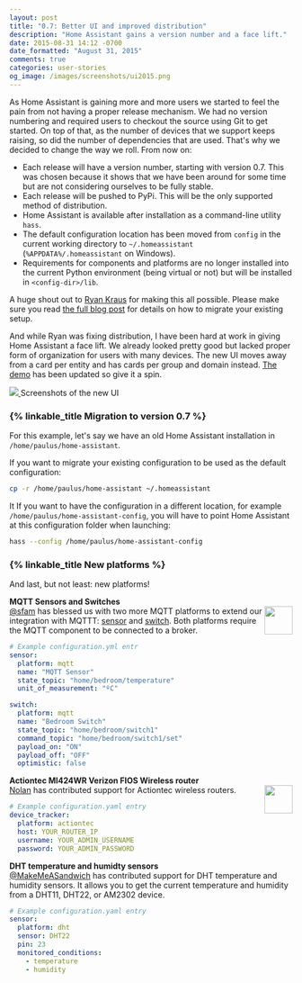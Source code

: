 ```yaml
---
layout: post
title: "0.7: Better UI and improved distribution"
description: "Home Assistant gains a version number and a face lift."
date: 2015-08-31 14:12 -0700
date_formatted: "August 31, 2015"
comments: true
categories: user-stories
og_image: /images/screenshots/ui2015.png
---
```


As Home Assistant is gaining more and more users we started to feel the pain from not having a
proper release mechanism. We had no version numbering and required users to checkout the source
using Git to get started. On top of that, as the number of devices that we support keeps raising, so
did the number of dependencies that are used. That's why we decided to change the way we roll. From
now on:

 - Each release will have a version number, starting with version 0.7. This was chosen because it
   shows that we have been around for some time but are not considering ourselves to be fully
   stable.
 - Each release will be pushed to PyPi. This will be the only supported method of distribution.
 - Home Assistant is available after installation as a command-line utility `hass`.
 - The default configuration location has been moved from `config` in the current working directory
   to `~/.homeassistant` (`%APPDATA%/.homeassistant` on Windows).
 - Requirements for components and platforms are no longer installed into the current Python
   environment (being virtual or not) but will be installed in `<config-dir>/lib`.

A huge shout out to [Ryan Kraus](https://github.com/rmkraus) for making this all possible. Please
make sure you read [the full blog post][self] for details on how to migrate your existing setup.

[self]: /blog/2015/08/31/version-7-revamped-ui-and-improved-distribution/#read-more

And while Ryan was fixing distribution, I have been hard at work in giving Home Assistant a face
lift. We already looked pretty good but lacked proper form of organization for users with many
devices. The new UI moves away from a card per entity and has cards per group and domain instead.
[The demo](/demo/) has been updated so give it a spin.

<p class='img'>
  <a href='/demo/'>
    <img src='/images/screenshots/ui2015.png' />
  </a>
  Screenshots of the new UI
</p>

<!--more-->

### {% linkable_title Migration to version 0.7 %}

For this example, let's say we have an old Home Assistant installation in
`/home/paulus/home-assistant`.

If you want to migrate your existing configuration to be used as the default configuration:

```bash
cp -r /home/paulus/home-assistant ~/.homeassistant
```

It If you want to have the configuration in a different location, for example
`/home/paulus/home-assistant-config`, you will have to point Home Assistant at this configuration
folder when launching:

```bash
hass --config /home/paulus/home-assistant-config
```

### {% linkable_title New platforms %}

And last, but not least: new platforms!

__MQTT Sensors and Switches__<br>
<img src='/images/supported_brands/mqtt.png' style='border:none; box-shadow: none; float: right;' height='50' />
[@sfam](https://github.com/sfam) has blessed us with two more MQTT platforms to extend our
integration with MQTTT: [sensor][mqtt-sensor] and [switch][mqtt-switch]. Both platforms require the
MQTT component to be connected to a broker.

[mqtt-sensor]: /components/sensor.mqtt.html
[mqtt-switch]: /components/switch.mqtt.html

```yaml
# Example configuration.yml entr
sensor:
  platform: mqtt
  name: "MQTT Sensor"
  state_topic: "home/bedroom/temperature"
  unit_of_measurement: "ºC"

switch:
  platform: mqtt
  name: "Bedroom Switch"
  state_topic: "home/bedroom/switch1"
  command_topic: "home/bedroom/switch1/set"
  payload_on: "ON"
  payload_off: "OFF"
  optimistic: false
```

__Actiontec MI424WR Verizon FIOS Wireless router__<br>
<img src='/images/supported_brands/actiontec.png' style='border:none; box-shadow: none; float: right;' height='50' />
[Nolan](https://github.com/nkgilley) has contributed support for Actiontec wireless routers.

```yaml
# Example configuration.yaml entry
device_tracker:
  platform: actiontec
  host: YOUR_ROUTER_IP
  username: YOUR_ADMIN_USERNAME
  password: YOUR_ADMIN_PASSWORD
```

__DHT temperature and humidty sensors__<br>
[@MakeMeASandwich](https://github.com/makemeasandwich) has contributed support for DHT temperature
and humidity sensors. It allows you to get the current temperature and humidity from a DHT11, DHT22,
or AM2302 device.

```yaml
# Example configuration.yaml entry
sensor:
  platform: dht
  sensor: DHT22
  pin: 23
  monitored_conditions:
    - temperature
    - humidity
```
